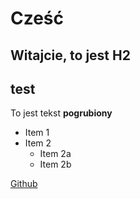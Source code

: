 # Cześć

## Witajcie, to jest H2 <h2> test

To jest tekst **pogrubiony**

* Item 1
* Item 2
    * Item 2a
    * Item 2b

[Github](https://github.com)
